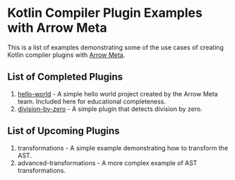 # Kotlin Compiler Plugin Examples with Arrow Meta

This is a list of examples demonstrating some of the use cases of creating Kotlin compiler plugins with [Arrow Meta](https://github.com/arrow-kt/arrow-meta).

## List of Completed Plugins

1. [hello-world](hello-world) - A simple hello world project created by the Arrow Meta team. Included here for educational completeness.
1. [division-by-zero](division-by-zero) - A simple plugin that detects division by zero.

## List of Upcoming Plugins

1. transformations - A simple example demonstrating how to transform the AST.
1. advanced-transformations - A more complex example of AST transformations.
